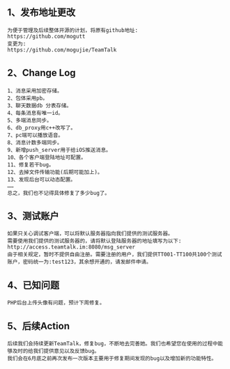 ## 1、发布地址更改
	
	为便于管理及后续整体开源的计划，将原有github地址:
	https://github.com/mogutt
	变更为:
	https://github.com/mogujie/TeamTalk
	
## 2、Change Log

	1、消息采用加密存储。
	2、包体采用pb。
	3、聊天数据db 分表存储。
	4、每条消息有唯一id。
	5、多端消息同步。
	6、db_proxy用c++改写了。
	7、pc端可以播放语音。
	8、消息计数多端同步。
	9、新增push_server用于给iOS推送消息。
	10、各个客户端登陆地址可配置。
	11、修复若干bug。
	12、去掉文件传输功能(后期可能加上)。
	13、发现后台可以动态配置。
	……
	总之，我们也不记得具体修复了多少bug了。
	
## 3、测试账户
	
	如果只关心调试客户端，可以将默认服务器指向我们提供的测试服务器。
	需要使用我们提供的测试服务器的，请将默认登陆服务器的地址填写为以下:
	http://access.teamtalk.im:8080/msg_server
	由于相关规定，暂时不提供自由注册。需要注册的用户，我们提供TT001-TT100共100个测试账户，密码统一为:test123，其余想开通的，请发邮件申请。
	

## 4、已知问题

	PHP后台上传头像有问题，预计下周修复。
	
## 5、后续Action
	
	后续我们会持续更新TeamTalk，修复bug，不断地去完善她。我们也希望您在使用的过程中能够及时的给我们提供意见以及反馈bug。
	我们会在6月底之前再次发布一次版本主要用于修复期间发现的bug以及增加新的功能特性。
